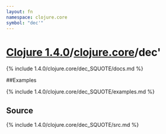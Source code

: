```yaml
---
layout: fn
namespace: clojure.core
symbol: "dec'"
---
```


# [Clojure 1.4.0](../../)/[clojure.core](../)/dec'

{% include 1.4.0/clojure.core/dec_SQUOTE/docs.md %}

##Examples

{% include 1.4.0/clojure.core/dec_SQUOTE/examples.md %}
## Source
{% include 1.4.0/clojure.core/dec_SQUOTE/src.md %}

